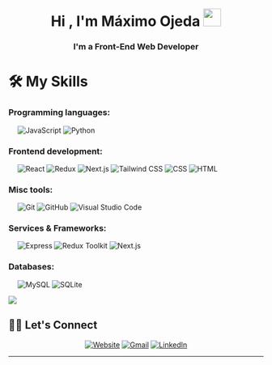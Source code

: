 <h1 align="center"><b>Hi , I'm Máximo Ojeda </b><img src="https://media.giphy.com/media/hvRJCLFzcasrR4ia7z/giphy.gif" width="35"></h1>

<h3 align="center">I'm a Front-End Web Developer</h3>

# 🛠️ My Skills

### Programming languages:
&emsp;
<img src="https://img.shields.io/badge/-JavaScript-000?style=flat&logo=JavaScript" alt="JavaScript" class="h-10">
<img src="https://img.shields.io/badge/-Python-000?style=flat&logo=Python" alt="Python" class="h-10">

### Frontend development:
&emsp;
<img src="https://img.shields.io/badge/-React-000?style=flat&logo=React" alt="React" class="h-10">
<img src="https://img.shields.io/badge/-Redux-000?style=flat&logo=Redux" alt="Redux" class="h-10">
<img src="https://img.shields.io/badge/-Next.js-000?style=flat&logo=Next.js" alt="Next.js" class="h-10">
<img src="https://img.shields.io/badge/-Tailwind%20CSS-000?style=flat&logo=tailwindcss" alt="Tailwind CSS" class="h-10">
<img src="https://img.shields.io/badge/-CSS-000?style=flat&logo=CSS3" alt="CSS" class="h-10">
<img src="https://img.shields.io/badge/-HTML-000?style=flat&logo=HTML5" alt="HTML" class="h-10">

### Misc tools:
&emsp;
<img src="https://img.shields.io/badge/-Git-000?style=flat&logo=Git" alt="Git" class="h-10">
<img src="https://img.shields.io/badge/-GitHub-000?style=flat&logo=GitHub" alt="GitHub" class="h-10">
<img src="https://img.shields.io/badge/-VS%20Code-000?style=flat&logo=visual-studio-code" alt="Visual Studio Code" class="h-10">

### Services & Frameworks:
&emsp;
<img src="https://img.shields.io/badge/-Express-000?style=flat&logo=express" alt="Express" class="h-10">
<img src="https://img.shields.io/badge/-Redux%20Toolkit-000?style=flat&logo=redux" alt="Redux Toolkit" class="h-10">
<img src="https://img.shields.io/badge/-Next.js-000?style=flat&logo=next.js" alt="Next.js" class="h-10">

### Databases:
&emsp;
<img src="https://img.shields.io/badge/-MySQL-000?style=flat&logo=mysql" alt="MySQL" class="h-10">
<img src="https://img.shields.io/badge/-SQLite-000?style=flat&logo=sqlite" alt="SQLite" class="h-10">

<a href="https://www.youtube.com/watch?v=dQw4w9WgXcQ"><img src="https://user-images.githubusercontent.com/73097560/115834477-dbab4500-a447-11eb-908a-139a6edaec5c.gif"></a>


## 🙋‍♀️ Let's Connect
<p align="center">
  <a href="https://front-end-portfolio-maximo-ojeda.onrender.com"><img src="https://img.icons8.com/bubbles/50/000000/web.png" alt="Website"/></a>
	<a href="mailto:us3rnamew0rk18@gmail.com"><img src="https://img.icons8.com/bubbles/50/000000/gmail.png" alt="Gmail"/></a>
	<a href="https://www.linkedin.com/in/us3r0jeda6161"><img src="https://img.icons8.com/bubbles/50/000000/linkedin.png" alt="LinkedIn"/></a>

	
</p>

<hr/>


